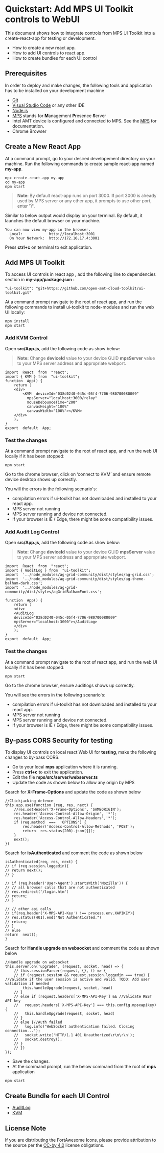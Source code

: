 # Quickstart: Add MPS UI Toolkit controls to WebUI

This  document shows how to integrate controls from MPS UI Toolkit into a create-react-app for testing or development. 
-   How to create a new react app.
-   How to add UI controls to react app.
-   How to create bundles for each UI control

## Prerequisites

In order to deploy and make changes, the following tools and application has to be installed on your development machine
-   [Git](https://git-scm.com/)
-   [Visual Studio Code](https://code.visualstudio.com/) or any other IDE 
-   [Node.js](https://nodejs.org/)
-   [MPS](https://github.com/open-amt-cloud-toolkit/MPS) stands for **M**anagement **P**resence **S**erver
-	Intel AMT device is configured and connected to MPS. See the [MPS](https://github.com/open-amt-cloud-toolkit/MPS) for documentation.
-   Chrome Browser

## Create a New React App
At a command prompt, go to your desired developement directory on your machine.
Run the following commands to create sample react-app named **my-app**.

```
npx create-react-app my-app
cd my-app
npm start
```
>**Note**: By default react-app runs on port 3000. If port 3000 is already used by MPS server or any other app, it prompts to use other port, enter 'Y'.

Similar to below output would display on your terminal. By default, it launches the default browser on your machine.
```
You can now view my-app in the browser.
  Local:            http://localhost:3001
  On Your Network:  http://172.16.17.4:3001
```

Press **ctrl+c** on terminal to exit application.

## Add MPS UI Toolkit 
To access UI controls in react app , add the following line to dependencies section in **my-app/package.json** :

```
"ui-toolkit": "git+https://github.com/open-amt-cloud-toolkit/ui-toolkit.git"
```
At a command prompt navigate to the root of react app, and run the following commands to install ui-toolkit to node-modules and run the web UI locally:

```
npm install
npm start
```
### Add  KVM Control 

Open **src/App.js**, add the following code as show below:

> **Note:** Change **deviceId** value to your device GUID **mpsServer** value to your MPS server address and appropriate webport.

```
import  React  from  "react";
import { KVM } from  "ui-toolkit";
function  App() {
	return (
	<div>
	    <KVM  deviceId="038d0240-045c-05f4-7706-980700080009"
          mpsServer="localhost:3000/relay"
          mouseDebounceTime="200"
          canvasHeight="100%"
          canvasWidth="100%"></KVM>
	</div>
	);
}
export  default  App;
```
### Test the changes
At a command prompt navigate to the root of react app, and run the web UI locally if it has been stopped:

```
npm start
```
Go to the chrome browser, click on ‘connect to KVM’ and ensure remote device desktop shows up correctly.

You will the errors in the following scenario's: 
 - compilation errors if  ui-toolkit has not downloaded and installed to your react app.
 - MPS server not running
 - MPS server running and device not connected.
 - If your browser is IE / Edge, there might be some compatibility issues.

### Add  Audit Log Control 

Open **src/App.js**, add the following code as show below:

> **Note:** Change **deviceId** value to your device GUID **mpsServer** value to your MPS server address and appropriate webport.

```
import  React  from  "react";
import { AuditLog } from  "ui-toolkit";
import  '../node_modules/ag-grid-community/dist/styles/ag-grid.css';
import  '../node_modules/ag-grid-community/dist/styles/ag-theme-balham-dark.css';
import  '../node_modules/ag-grid-community/dist/styles/agGridBalhamFont.css';

function  App() {
	return (
	<div>
	<AuditLog
	deviceId="038d0240-045c-05f4-7706-980700080009"
	mpsServer="localhost:3000"></AuditLog>
	</div>
	);
}
export  default  App;
```
### Test the changes
At a command prompt navigate to the root of react app, and run the web UI locally if it has been stopped:
```
npm start
```
Go to the chrome browser, ensure auditlogs shows up correctly.

You will see the errors in the following scenario's: 
 - compilation errors if  ui-toolkit has not downloaded and installed to your react app.
 - MPS server not running
 - MPS server running and device not connected.
 - If your browser is IE / Edge, there might be some compatibility issues.

## By-pass CORS Security for testing

To display UI controls on local react Web UI for **testing**, make the following changes to by-pass CORS.

- Go to your local **mps** application where it is running.
- Press **ctrl+c** to exit the application. 
- Edit the file **mps/src/server/webserver.ts** 
- Update the code as shown below to allow any origin by MPS 

Search for **X-Frame-Options** and update the code as shown below
```
//Clickjacking defence
this.app.use(function (req, res, next) {
	//res.setHeader('X-Frame-Options', 'SAMEORIGIN');
	res.header('Access-Control-Allow-Origin', '*');
	res.header('Access-Control-Allow-Headers','*');
	if (req.method  ===  'OPTIONS') {
		res.header('Access-Control-Allow-Methods', 'POST');
		return  res.status(200).json({});
	}	
	next();
})
```
Search for **isAuthenticated** and comment the code as shown below
```
isAuthenticated(req, res, next) {
// if (req.session.loggedin){
// return next();
// }

// if (req.header('User-Agent').startsWith('Mozilla')) {
// // all browser calls that are not authenticated
// res.redirect('/login.htm')
// return;
// }

// // other api calls
// if(req.header('X-MPS-API-Key') !== process.env.XAPIKEY){
// res.status(401).end("Not Authenticated.")
// return;
// }
// else
return  next();
}
```
Search for **Handle upgrade on websocket** and comment the code as shown below

```
//Handle upgrade on websocket
this.server.on('upgrade', (request, socket, head) => {
    // this.sessionParser(request, {}, () => {
    // if (request.session && request.session.loggedin === true) { //Validate if the user session is active and valid. TODO: Add user validation if needed
        this.handleUpgrade(request, socket, head)
    // }
    // else if (request.headers['X-MPS-API-Key'] && //Validate REST API key
    //   request.headers['X-MPS-API-Key'] === this.config.mpsxapikey) {
    //   this.handleUpgrade(request, socket, head)
    // }
    // else {//Auth failed
    //   log.info('WebSocket authentication failed. Closing connection...');
    //   socket.write('HTTP/1.1 401 Unauthorized\r\n\r\n');
    //   socket.destroy();
    // }
    // })
});
```
- Save the changes.
- At the command prompt, run the below command from the root of **mps** application 
```
npm start
```
## Create Bundle for each UI Control

 - [AuditLog](docs/auditLog.md)
 - [KVM](docs/kvm.md)

## License Note

If you are distributing the FortAwesome Icons, please provide attribution to the source per the [CC-by 4.0](https://creativecommons.org/licenses/by/4.0/deed.ast) license obligations.  
